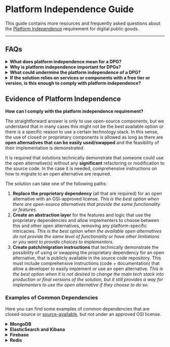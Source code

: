 # Platform Independence Guide

This guide contains more resources and frequently asked questions about the [Platform Independence](https://github.com/DPGAlliance/dpg-resources/wiki/4.-Platform-Independence) requirement for digital public goods.

---

## FAQs

<details>
<summary><b>What does platform independence mean for a DPG?</b></summary>

<br />

When digital public goods have mandatory dependencies (dependencies required for the software to run properly) that create more restrictions than the original license (the license of your product), proving independence from any closed-source or proprietary component(s) and demonstrating the existence of functional, open alternatives that can be used without significant changes to the core product **is required**.
</details>

<details>
<summary><b>Why is platform independence important for DPGs?</b></summary>

<br />

This **ensures digital public goods are accessible** to a wide range of users, adopters, and implementers under clear and open terms, giving choice, freedom, and control to use the solution (both as a whole and its individual components) without any further restrictions that go against the [open source definition](https://opensource.org/osd) and addressing possible concerns for vendor lock-in, transparency of security risks, and other considerations.
</details>

<details>
<summary><b>What could undermine the platform independence of a DPG?</b></summary>

<br />

Any **closed-source or proprietary dependencies** and components that the solution relies on to function properly and that are not available under an [OSI-approved license](https://opensource.org/licenses/). This includes:

- Programming languages and frameworks. 
- Third-party software modules and libraries.
- Database management systems.
- External APIs or data sources.
- Operating systems and runtime environments.
- Other services and utilities.

*_Deployment, testing, validation, CI/CD, containerization, and similar tools are not considered or required to be open source for platform independence._
</details>

<details>
<summary><b>If the solution relies on services or components with a free tier or version, is this enough to comply with platform independence?</b></summary>

<br />

**No**. Platform independence is not about cost, is about the freedom and legal terms on which the different dependencies and components are available.
</details>

## Evidence of Platform Independence

**How can I comply with the platform independence requirement?**

The straightforward answer is only to use open-source components, but we understand that in many cases this might not be the best available option or there is a specific reason to use a certain technology stack. In this sense, the use of closed or proprietary components is allowed as long as there are **open alternatives that can be easily used/swapped** and the feasibility of their implementation is demonstrated. 

It is required that solutions technically demonstrate that someone could use the open alternative(s) without any **significant** refactoring or modification to the source code. In the case it is needed, comprehensive instructions on how to migrate to an open alternative are required.

The solution can take one of the following paths:

1. **Replace the proprietary dependency** (all that are required) for an open alternative with an OSI-approved license. _This is the best option when there are open-source alternatives that provide the same functionality or features._
2. **Create an abstraction layer** for the features and logic that use the proprietary dependencies and allow implementers to choose between this and other open alternatives, removing any platform-specific intricacies. _This is the best option when the available open alternatives do not provide the same level of functionality or have other limitations or you want to provide choices to implementers_.
3. **Create patch/migration instructions** that technically demonstrate the possibility of using or swapping the proprietary dependency for an open alternative, that is publicly available in the source code repository. This must include comprehensive instructions (code + documentation) that allow a developer to easily implement or use an open alternative. _This is the best option when it is not desired to change the main tech stack into production or final versions of the solution, but it still provides a way for implementers to use the open alternative if they choose to do so._

### Examples of Common Dependencies

Here you can find some examples of common dependencies that are closed-source or [source-available](https://en.wikipedia.org/wiki/Source-available_software), but not under an approved OSI license.

<details>
<summary><b>MongoDB</b></summary>
<br />

All versions released after October 16, 2018, including patch fixes for prior versions, use a [Server Side Public License](https://spdx.org/licenses/SSPL-1.0.html) (SSPL), which is not approved or compatible with [OSI's definition](https://opensource.org/osd/) of open source.

If your solution depends directly on MongoDB, to comply with platform independence, please provide an open alternative to this dependency (e.g., FerretDB [Apache License 2.0], PostgreSQL [PostgreSQL License], CouchDB [Apache License 2.0], etc.).

We recommend looking at [FerretDB](https://ferretdb.io) and its migration tools for simpler databases that do not require advanced features offered by MongoDB, as it is compatible with MongoDB drivers and popular MongoDB tools.

_Please note that older versions of MongoDB under AGPL 3.0 license are not actively supported and may present real security concerns, so this option is not recommended and could potentially fail indicators 8 "Adherence to Best Practices" and 9A "Data Privacy & Security" of the DPG Standard._
</details>

<details>
<summary><b>ElasticSearch and Kibana</b></summary>
<br />

Starting from version 7.11, Elasticsearch and Kibana have moved from an Apache 2.0 license to a [dual license](https://elastic.co/pricing/faq/licensing) under the [Elastic License](https://spdx.org/licenses/Elastic-2.0.html) and [Server Side Public License](https://spdx.org/licenses/SSPL-1.0.html) (SSPL), which are not approved or compatible with [OSI's definition](https://opensource.org/osd) of open source.

If your solution depends directly on ElasticSearch, to comply with platform independence, please provide an open alternative to this dependency (e.g., OpenSearch [Apache License 2.0], Apache Solr [Apache License 2.0], InfluxDB [MIT License], etc.).
</details>

<details>
<summary><b>Firebase</b></summary>
<br />

While some components of Firebase are open source, the majority of its services and features are proprietary and offered as part of Google's cloud offerings. The open-source components of Firebase are typically related to client-side libraries and SDKs. Core infrastructure and many of the backend services provided by Firebase, such as Firestore, Firebase Authentication, Cloud Messaging (FCM), and Cloud Storage, are not open-source and remain under Google's proprietary control.

If your solution depends directly on Firebase, to comply with platform independence, please provide an open alternative to this dependency (e.g., Supabase [Apache License 2.0], Appwrite [BSD 3-Clause], etc.).
</details>

<details>
<summary><b>Redis</b></summary>
<br />

Starting from Redis v7.4 and all future releases, Redis is moving away from the BSD 3-Clause License to a [dual-license](https://redis.io/blog/redis-adopts-dual-source-available-licensing) model, offering developers the choice between the [Redis Source Available License](https://redis.com/legal/rsalv2-agreement/) version 2 (RSALv2) or the [Server-Side Public License](https://spdx.org/licenses/SSPL-1.0.html) version 1 (SSPLv1), which is not approved or compatible with [OSI's definition](https://opensource.org/osd/) of open source.

If your solution depends directly on Redis, to comply with platform independence, please provide an open alternative to this dependency (e.g., Redict [LGPL-3.0-only], Valkey [BSD 3-Clause], etc.).
</details>


